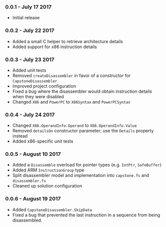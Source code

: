 ### 0.0.1 - July 17 2017
* Initial release

### 0.0.2 - July 22 2017
* Added a small C helper to retrieve architecture details
* Added support for x86 instruction details

### 0.0.3 - July 23 2017
* Added unit tests
* Removed `createDisassembler` in favor of a constructor for `CapstoneDisassembler`
* Improved project configuration
* Fixed a bug where the disassembler would obtain instruction details when they were disabled
* Changed `X86` and `PowerPC` to `X86Syntax` and `PowerPCSyntax`

### 0.0.4 - July 24 2017
* Changed `X86.OperandInfo.Operand` to `X86.OperandInfo.Value`
* Removed `detailsOn` constructor parameter; use the `Details` property instead
* Added x86-specific unit tests

### 0.0.5 - August 10 2017
* Added a `Disassemble` overload for pointer types (e.g. `IntPtr`, `SafeBuffer`)
* Added ARM `InstructionGroup` type
* Split disassembler model and implementation into `capstone.fs` and `disassembler.fs`
* Cleaned up solution configuration

### 0.0.6 - August 19 2017
* Added `CapstoneDisassembler.SkipData`
* Fixed a bug that prevented the last instruction in a sequence from being disassembled.